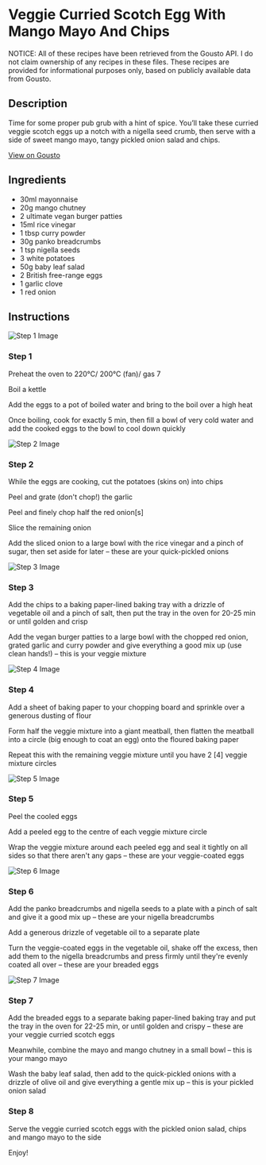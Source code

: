 # Veggie Curried Scotch Egg With Mango Mayo And Chips

NOTICE: All of these recipes have been retrieved from the Gousto API. I do not claim ownership of any recipes in these files. These recipes are provided for informational purposes only, based on publicly available data from Gousto.

## Description

Time for some proper pub grub with a hint of spice. You’ll take these curried veggie scotch eggs up a notch with a nigella seed crumb, then serve with a side of sweet mango mayo, tangy pickled onion salad and chips.

[View on Gousto](https://www.gousto.co.uk/recipes/cookbook/veggie-curried-scotch-egg-with-mango-mayo-and-chips)

## Ingredients

- 30ml mayonnaise
- 20g mango chutney
- 2 ultimate vegan burger patties
- 15ml rice vinegar
- 1 tbsp curry powder
- 30g panko breadcrumbs
- 1 tsp nigella seeds
- 3 white potatoes
- 50g baby leaf salad
- 2 British free-range eggs
- 1 garlic clove
- 1 red onion

## Instructions

![Step 1 Image](https://production-media.gousto.co.uk/cms/recipe-step-image/Step-1-1681826975436-x200.jpg)

### Step 1

Preheat the oven to 220°C/ 200°C (fan)/ gas 7

Boil a kettle

Add the eggs to a pot of boiled water and bring to the boil over a high heat

Once boiling, cook for exactly 5 min, then fill a bowl of very cold water and add the cooked eggs to the bowl to cool down quickly

![Step 2 Image](https://production-media.gousto.co.uk/cms/recipe-step-image/Step-2-1681826980334-x200.jpg)

### Step 2

While the eggs are cooking, cut the potatoes (skins on) into chips

Peel and grate (don't chop!) the garlic

Peel and finely chop half the red onion<span class="text-danger">[s]</span>

Slice the remaining onion

Add the sliced onion to a large bowl with the rice vinegar and a pinch of  sugar, then set aside for later – these are your quick-pickled onions

![Step 3 Image](https://production-media.gousto.co.uk/cms/recipe-step-image/Step-3-1681826985545-x200.jpg)

### Step 3

Add the chips to a baking paper-lined baking tray with a drizzle of vegetable oil and a pinch of salt, then put the tray in the oven for 20-25 min or until golden and crisp

Add the vegan burger patties to a large bowl with the chopped red onion, grated garlic and curry powder and give everything a good mix up (use clean hands!) – this is your veggie mixture

![Step 4 Image](https://production-media.gousto.co.uk/cms/recipe-step-image/Step-4-1681826992910-x200.jpg)

### Step 4

Add a sheet of baking paper to your chopping board and sprinkle over a  generous dusting of flour

Form half the veggie mixture into a giant meatball, then flatten the meatball into a circle (big enough to coat an egg) onto the floured baking paper

Repeat this with the remaining veggie mixture until you have 2 <span class="text-danger">[4]</span> veggie mixture circles

![Step 5 Image](https://production-media.gousto.co.uk/cms/recipe-step-image/Step-5-1681826999223-x200.jpg)

### Step 5

Peel the cooled eggs

Add a peeled egg to the centre of each veggie mixture circle

Wrap the veggie mixture around each peeled egg and seal it tightly on all sides so that there aren't any gaps – these are your veggie-coated eggs

![Step 6 Image](https://production-media.gousto.co.uk/cms/recipe-step-image/Step-6-1681827008981-x200.jpg)

### Step 6

Add the panko breadcrumbs and nigella seeds to a plate with a pinch of salt and give it a good mix up – these are your nigella breadcrumbs

Add a generous drizzle of vegetable oil to a separate plate

Turn the veggie-coated eggs in the vegetable oil, shake off the excess, then add them to the nigella breadcrumbs and press firmly until they're evenly coated all over – these are your breaded eggs

![Step 7 Image](https://production-media.gousto.co.uk/cms/recipe-step-image/Step-7-1681827014101-x200.jpg)

### Step 7

Add the breaded eggs to a separate baking paper-lined baking tray and put the tray in the oven for 22-25 min, or until golden and crispy – these are your veggie curried scotch eggs

Meanwhile, combine the mayo and mango chutney in a small bowl – this is your mango mayo

Wash the baby leaf salad, then add to the quick-pickled onions with a drizzle of olive oil and give everything a gentle mix up – this is your pickled onion salad

### Step 8

Serve the veggie curried scotch eggs with the pickled onion salad, chips and mango mayo to the side

Enjoy!

